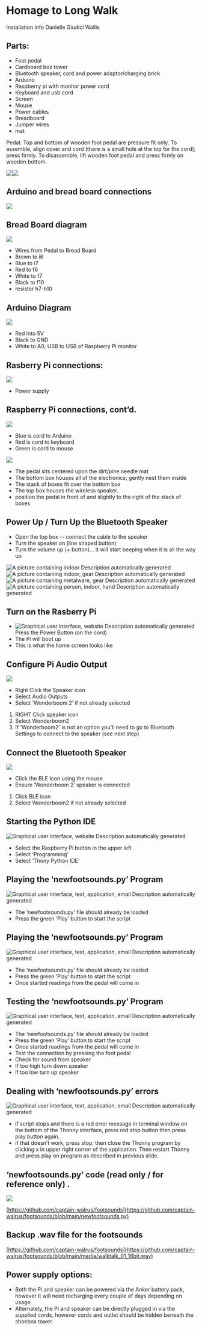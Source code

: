 # Homage to Long Walk

Installation info Danielle Giudici Wallis

## Parts:

-   Foot pedal
-   Cardboard box tower
-   Bluetooth speaker, cord and power adaptor/charging brick
-   Arduino
-   Raspberry pi with monitor power cord
-   Keyboard and usb cord
-   Screen
-   Mouse
-   Power cables
-   Breadboard
-   Jumper wires
-   mat

Pedal: Top and bottom of wooden foot pedal are pressure fit only. To assemble, align cover and cord (there is a small hole at the top for the cord); press firmly. To disassemble, lift wooden foot pedal and press firmly on wooden bottom.

![](media/930ae93b42e4ff6dfebda2787f808426.jpeg)![](media/5e81359f33621a8bcfec5fabef1ea703.jpeg)

## Arduino and bread board connections

![](media/0e11f66bb403778bc955fcfaac0951b1.jpeg)

## Bread Board diagram
![](media/a78871bb03d8279f9dfdfc51a1a97f04.jpeg)

-   Wires from Pedal to Bread Board
  -   Brown to i6
  -   Blue to i7
  -   Red to f6
  -   White to f7
  -   Black to f10
  -   resistor h7-h10

## Arduino Diagram

![](media/74e5614e5e10ee411a07eb602873b589.jpeg)

-   Red into 5V
-   Black to GND
-   White to A0; USB to USB of Raspberry Pi monitor

## Rasberry Pi connections:
![](media/630f2d592a96b0334bb0eaa5841539f8.jpeg)

-   Power supply

## Raspberry Pi connections, cont’d.
![](media/3ff5eb32cf95c2ab045cb3a4d57cf24e.jpeg)

-   Blue is cord to Arduino 
-   Red is cord to keyboard
-   Green is cord to mouse

![](media/c0a76e7f3bc4d86d3d5d0ecdc8b9f4c0.jpeg)

-   The pedal sits centered upon the dirt/pine needle mat
-   The bottom box houses all of the electronics; gently nest them inside
-   The stack of boxes fit over the bottom box
-   The top box houses the wireless speaker.
-   position the pedal in front of and slightly to the right of the stack of boxes

## Power Up / Turn Up the Bluetooth Speaker

-   Open the top box -- connect the cable to the speaker
-   Turn the speaker on (line shaped button)
-   Turn the volume up (+ button)… it will start beeping when it is all the way up

![A picture containing indoor Description automatically generated](media/cd033ab76986b529b40826126275f0ac.jpeg)![A picture containing indoor, gear Description automatically generated](media/44fb1964b04b38be6f4286c53ada27b8.jpeg)![A picture containing metalware, gear Description automatically generated](media/0ca3ecb7465315962ed656d7ab2aa141.png)![A picture containing person, indoor, hand Description automatically generated](media/f86bbadde17d954637c12000e087e967.jpeg)

## Turn on the Rasberry Pi

-   ![Graphical user interface, website Description automatically generated](media/8b8c1a2ae221b4bef02d617fbd67f5eb.jpeg)Press the Power Button (on the cord)
-   The Pi will boot up
-   This is what the home screen looks like

## Configure Pi Audio Output
![](media/a4dd12cfb0ed4c4286051766d27cfd4d.jpeg)

-   Right Click the Speaker icon
-   Select Audio Outputs
-   Select ‘Wonderboom 2’ if not already selected
1.  RIGHT Click speaker icon
2.  Select Wonderboom2
3.  If 'Wonderboom2' is not an option you'll need to go to Bluetooth Settings to connect to the speaker (see next step)

## Connect the Bluetooth Speaker
![](media/449e52fa6d25730f80b52edaf1569443.jpeg)

-   Click the BLE Icon using the mouse
-   Ensure ‘Wonderboom 2’ speaker is connected
1.  Click BLE icon
2.  Select Wonderboom2 if not already selected
## Starting the Python IDE

![Graphical user interface, website Description automatically generated](media/8a2cb73fc082581284c921036855702b.jpeg)

-   Select the Raspberry Pi button in the upper left
-   Select ‘Programming’
-   Select ‘Thony Python IDE’

## Playing the ‘newfootsounds.py’ Program

![Graphical user interface, text, application, email Description automatically generated](media/e26541c10b415a59b6e9247687eaa095.jpeg)

-   The ‘newfootsounds.py’ file should already be loaded
-   Press the green ‘Play’ button to start the script

## Playing the ‘newfootsounds.py’ Program

![Graphical user interface, text, application, email Description automatically generated](media/42bbb81ffd6f85d9edfb2f855c885cf1.png)

-   The ‘newfootsounds.py’ file should already be loaded
-   Press the green ‘Play’ button to start the script
-   Once started readings from the pedal will come in

## Testing the ‘newfootsounds.py’ Program

![Graphical user interface, text, application, email Description automatically generated](media/2687c5fc5320548cb66d0a2f0cbfc65a.jpeg)

-   The ‘newfootsounds.py’ file should already be loaded
-   Press the green ‘Play’ button to start the script
-   Once started readings from the pedal will come in
-   Test the connection by pressing the foot pedal
-   Check for sound from speaker
-   If too high turn down speaker
-   if too low turn up speaker

## Dealing with ‘newfootsounds.py’ errors

![Graphical user interface, text, application, email Description automatically generated](media/2687c5fc5320548cb66d0a2f0cbfc65a.jpeg)

-   if script stops and there is a red error message in terminal window on the bottom of the Thonny interface, press red stop button then press play button again.
-   if that doesn’t work, press stop, then close the Thonny program by clicking x in upper right corner of the application. Then restart Thonny and press play on program as described in previous slide.

## ‘newfootsounds.py’ code (read only / for reference only) .

![](media/b0941f5952eb2b7506f0cfd7cd94705d.jpeg)

[https://github.com/captain-walrus/footsounds](https://github.com/captain-walrus/footsounds/blob/main/newfootsounds.py)

## Backup .wav file for the footsounds 

[https://github.com/captain-walrus/footsounds](https://github.com/captain-walrus/footsounds/blob/main/media/walktalk_01_16bit.wav)

## Power supply options:

-   Both the Pi and speaker can be powered via the Anker battery pack, however it will need recharging every couple of days depending on usage.
-   Alternately, the Pi and speaker can be directly plugged in via the supplied cords, however cords and outlet should be hidden beneath the shoebox tower.

